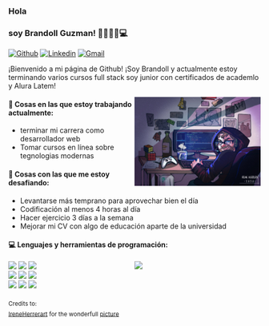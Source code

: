 ### Hola 
### soy Brandoll Guzman! 👋🏻👨🏻💻

[![Github](https://img.shields.io/badge/-Github-000?style=flat&logo=Github&logoColor=white)](https://github.com/brandollguz0530)
[![Linkedin](https://img.shields.io/badge/-LinkedIn-blue?style=flat&logo=Linkedin&logoColor=white)](https://www.linkedin.com/in/brandoll-guzman-872137266/)
[![Gmail](https://img.shields.io/badge/-Gmail-c14438?style=flat&logo=Gmail&logoColor=white)](mailto:branollguzman@gmail.com)

¡Bienvenido a mi página de Github! ¡Soy Brandoll y actualmente estoy terminando varios cursos full stack soy junior con certificados de academlo y Alura Latem!  

<img align="right" alt="img" src="https://github.com/FernandoRoldan93/FernandoRoldan93/blob/master/cover_image.jpg" width="50%" height="auto" />


#### 🌱 Cosas en las que estoy trabajando actualmente: 
- terminar mi carrera como desarrollador web   
- Tomar cursos en línea sobre tegnologias modernas 


#### :muscle: Cosas con las que me estoy desafiando:
- Levantarse más temprano para aprovechar bien el día
- Codificación al menos 4 horas al día
- Hacer ejercicio 3 días a la semana
- Mejorar mi CV con algo de educación aparte de la universidad

#### :computer: Lenguajes y herramientas de programación: 
<p>
	<img width="50%" align="right" src="https://github-readme-stats.vercel.app/api?username=brandollguz0530&show_icons=true&hide_border=true" />

<code><img width="10%" src="https://www.vectorlogo.zone/logos/javascript/javascript-ar21.svg"></code>
<code><img width="10%" src="https://www.vectorlogo.zone/logos/python/python-ar21.svg"></code>
<code><img width="8%" src="https://www.vectorlogo.zone/logos/r-project/r-project-icon.svg"></code>
<br />
<code><img width="10%" src="https://www.vectorlogo.zone/logos/pocoo_flask/pocoo_flask-ar21.svg"></code>
<code><img width="10%" src="https://www.vectorlogo.zone/logos/mysql/mysql-ar21.svg"></code>
<code><img width="10%" src="https://www.vectorlogo.zone/logos/mongodb/mongodb-ar21.svg"></code>
<br />
<code><img width="10%" src="https://www.vectorlogo.zone/logos/apache_spark/apache_spark-ar21.svg"></code>
<code><img width="10%" src="https://www.vectorlogo.zone/logos/apache_hadoop/apache_hadoop-ar21.svg"></code>
<code><img width="10%" src="https://www.vectorlogo.zone/logos/git-scm/git-scm-ar21.svg"></code>
</p>

<sub>Credits to: <br/>[IreneHerrerart](https://www.artstation.com/ireneherrera) for the wonderfull [picture](https://github.com/brandollguz0530/brandollguz0530/blob/master/cover_image.jpg)</sub>
<!--
**brandollguz0530/brandollguz0530** is a ✨ _special_ ✨ repository because its `README.md` (this file) appears on your GitHub profile.

Here are some ideas to get you started:

- 🔭 I’m currently working on ...
- 🌱 I’m currently learning ...
- 👯 I’m looking to collaborate on ...
- 🤔 I’m looking for help with ...
- 💬 Ask me about ...
- 📫 How to reach me: ...
- 😄 Pronouns: ...
- ⚡ Fun fact: ...
-->
